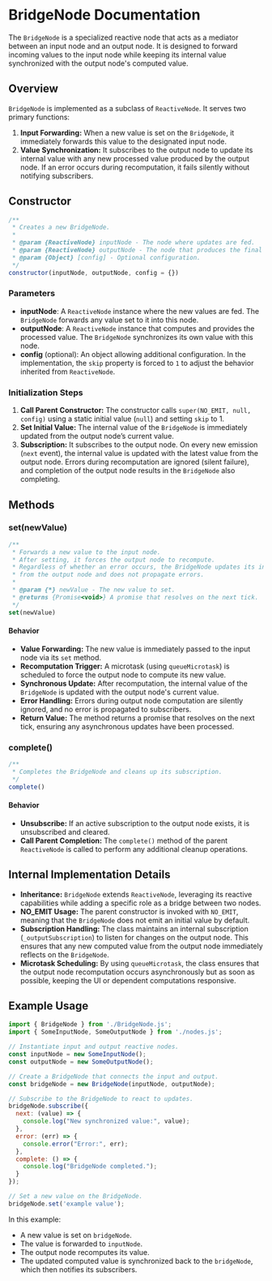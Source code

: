 # BridgeNode Documentation

The `BridgeNode` is a specialized reactive node that acts as a mediator between an input node and an output node. It is designed to forward incoming values to the input node while keeping its internal value synchronized with the output node's computed value.

## Overview

`BridgeNode` is implemented as a subclass of `ReactiveNode`. It serves two primary functions:

1. **Input Forwarding:** When a new value is set on the `BridgeNode`, it immediately forwards this value to the designated input node.
2. **Value Synchronization:** It subscribes to the output node to update its internal value with any new processed value produced by the output node. If an error occurs during recomputation, it fails silently without notifying subscribers.

## Constructor

```js
/**
 * Creates a new BridgeNode.
 *
 * @param {ReactiveNode} inputNode - The node where updates are fed.
 * @param {ReactiveNode} outputNode - The node that produces the final (processed) value.
 * @param {Object} [config] - Optional configuration.
 */
constructor(inputNode, outputNode, config = {})
```

### Parameters

- **inputNode**: A `ReactiveNode` instance where the new values are fed. The `BridgeNode` forwards any value set to it into this node.
- **outputNode**: A `ReactiveNode` instance that computes and provides the processed value. The `BridgeNode` synchronizes its own value with this node.
- **config** (optional): An object allowing additional configuration. In the implementation, the `skip` property is forced to `1` to adjust the behavior inherited from `ReactiveNode`.

### Initialization Steps

1. **Call Parent Constructor:** The constructor calls `super(NO_EMIT, null, config)` using a static initial value (`null`) and setting `skip` to 1.
2. **Set Initial Value:** The internal value of the `BridgeNode` is immediately updated from the output node’s current value.
3. **Subscription:** It subscribes to the output node. On every new emission (`next` event), the internal value is updated with the latest value from the output node. Errors during recomputation are ignored (silent failure), and completion of the output node results in the `BridgeNode` also completing.

## Methods

### set(newValue)

```js
/**
 * Forwards a new value to the input node.
 * After setting, it forces the output node to recompute.
 * Regardless of whether an error occurs, the BridgeNode updates its internal value
 * from the output node and does not propagate errors.
 *
 * @param {*} newValue - The new value to set.
 * @returns {Promise<void>} A promise that resolves on the next tick.
 */
set(newValue)
```

#### Behavior

- **Value Forwarding:** The new value is immediately passed to the input node via its `set` method.
- **Recomputation Trigger:** A microtask (using `queueMicrotask`) is scheduled to force the output node to compute its new value.
- **Synchronous Update:** After recomputation, the internal value of the `BridgeNode` is updated with the output node's current value.
- **Error Handling:** Errors during output node computation are silently ignored, and no error is propagated to subscribers.
- **Return Value:** The method returns a promise that resolves on the next tick, ensuring any asynchronous updates have been processed.

### complete()

```js
/**
 * Completes the BridgeNode and cleans up its subscription.
 */
complete()
```

#### Behavior

- **Unsubscribe:** If an active subscription to the output node exists, it is unsubscribed and cleared.
- **Call Parent Completion:** The `complete()` method of the parent `ReactiveNode` is called to perform any additional cleanup operations.

## Internal Implementation Details

- **Inheritance:** `BridgeNode` extends `ReactiveNode`, leveraging its reactive capabilities while adding a specific role as a bridge between two nodes.
- **NO_EMIT Usage:** The parent constructor is invoked with `NO_EMIT`, meaning that the `BridgeNode` does not emit an initial value by default.
- **Subscription Handling:** The class maintains an internal subscription (`_outputSubscription`) to listen for changes on the output node. This ensures that any new computed value from the output node immediately reflects on the `BridgeNode`.
- **Microtask Scheduling:** By using `queueMicrotask`, the class ensures that the output node recomputation occurs asynchronously but as soon as possible, keeping the UI or dependent computations responsive.

## Example Usage

```js
import { BridgeNode } from './BridgeNode.js';
import { SomeInputNode, SomeOutputNode } from './nodes.js';

// Instantiate input and output reactive nodes.
const inputNode = new SomeInputNode();
const outputNode = new SomeOutputNode();

// Create a BridgeNode that connects the input and output.
const bridgeNode = new BridgeNode(inputNode, outputNode);

// Subscribe to the BridgeNode to react to updates.
bridgeNode.subscribe({
  next: (value) => {
    console.log("New synchronized value:", value);
  },
  error: (err) => {
    console.error("Error:", err);
  },
  complete: () => {
    console.log("BridgeNode completed.");
  }
});

// Set a new value on the BridgeNode.
bridgeNode.set('example value');
```

In this example:
- A new value is set on `bridgeNode`.
- The value is forwarded to `inputNode`.
- The output node recomputes its value.
- The updated computed value is synchronized back to the `bridgeNode`, which then notifies its subscribers.
